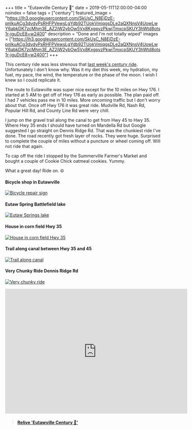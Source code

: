 +++
title =  "Eutawville Century 💯"
date = 2019-05-11T12:00:00-04:00
noindex = false
tags = ["century"]
featured_image = "https://lh3.googleusercontent.com/SkUsC_N8EjDzE-pnlkuACg3dvdyPsRHFPVewsLgYdb92TUokVmiqgsDLe2aQXNnsV4UowLwY6abkDK7zcMhm3E_AZ2jW2ybOw5Vx8KxgpvzPkwiTmxcpSKUY3hWtd8ots1r-jguDcE8=w2400"
description = "Done and I'm not totally wiped"
images = ["https://lh3.googleusercontent.com/SkUsC_N8EjDzE-pnlkuACg3dvdyPsRHFPVewsLgYdb92TUokVmiqgsDLe2aQXNnsV4UowLwY6abkDK7zcMhm3E_AZ2jW2ybOw5Vx8KxgpvzPkwiTmxcpSKUY3hWtd8ots1r-jguDcE8=w2400"]
+++

This century ride was less strenous that [last week's century ride](/posts/20190504/). Unfortunately I don't know why. Was it my diet this week, my hydration, my fuel, my pace, the wind, the temperature or the phase of the moon. I wish I knew so I could replicate it.

The route to Eutawville was super nice except for the 10 miles on Hwy 176. I started at 5 AM to get off of Hwy 176 as early as possible. The plan paid off. I had 7 vehicles pass me in 10 miles. More oncoming traffic but I don't worry about that. Once off Hwy 176 it was great ride. Mudville Rd, Nash Rd, Popular Hill Rd, and County Line Rd were very chill.

I jump on the gravel trail along the canal to get from Hwy 45 to Hwy 35. Where Hwy 35 ends I should have turned on Mandella Rd but Google suggested I go straight on Dennis Ridge Rd. That was the chunkiest ride I've done. The road recently got fresh layer of rocks. They were huge. Surprised to complete the couple of miles without a puncture or wheel coming off. Will not ride that again.

To cap off the ride I stopped by the Summerville Farmer's Market and bought a couple of Cookie Chick oatmeal cookies. Yummy.

What a great day! Ride on. ☮

#### Bicycle shop in Eutawville
[![Bicycle repair sign](https://lh3.googleusercontent.com/Y-KDisecbQkuUk_9u-sdREq_76QeRdaZi3uMRfHs_7m-Aa2hXrSrvjbPiZRw62gvLlygnzSIo2v9NeQXJvsEg8joW2-a2sfZBAQ9-2_vPTBbNPEXxC2sPOypywQ8nhqacwfmgfZtgnE=w2400)](https://lh3.googleusercontent.com/Y-KDisecbQkuUk_9u-sdREq_76QeRdaZi3uMRfHs_7m-Aa2hXrSrvjbPiZRw62gvLlygnzSIo2v9NeQXJvsEg8joW2-a2sfZBAQ9-2_vPTBbNPEXxC2sPOypywQ8nhqacwfmgfZtgnE=w2400)

#### Eutaw Spring Battlefield lake
[![Eutaw Springs lake](https://lh3.googleusercontent.com/v8C4GFJk4W3py_26FpzQsnOh9xqs8KyVMqEIEctF1F_ol-8Te5n-wxDxWB1XVjBJZ0_2_5nIAydUnUwSNh9zKCt1btJVICbm8aL1fa1_S4GjxL0_V0Dbp8VhDCt7wp6AW_ZKGhluqPk=w2400)](https://lh3.googleusercontent.com/v8C4GFJk4W3py_26FpzQsnOh9xqs8KyVMqEIEctF1F_ol-8Te5n-wxDxWB1XVjBJZ0_2_5nIAydUnUwSNh9zKCt1btJVICbm8aL1fa1_S4GjxL0_V0Dbp8VhDCt7wp6AW_ZKGhluqPk=w2400)

#### House in corn field Hwy 35
[![House in corn field Hwy 35](https://lh3.googleusercontent.com/klAhGecp7_gsHm0rRRtX-SgJWt_xPech4hYku_2WdtnFF7DY3AjR4CKHKpLpysKL9Y8mk13aRWT_RoZxFcR1UAR6-KFk8CFvIIgY8WV5nhC7jhZ0p467lK0zNwNqYjjfrpfwV3ty6a0=w2400)](https://lh3.googleusercontent.com/klAhGecp7_gsHm0rRRtX-SgJWt_xPech4hYku_2WdtnFF7DY3AjR4CKHKpLpysKL9Y8mk13aRWT_RoZxFcR1UAR6-KFk8CFvIIgY8WV5nhC7jhZ0p467lK0zNwNqYjjfrpfwV3ty6a0=w2400)

#### Trail along canal between Hwy 35 and 45
[![Trail along canal](https://lh3.googleusercontent.com/7nqxuRZi9Pc_IpDa5SUzSpaIApIyRmdMEcLU5XkRHa2Ct6oiRdkR28ESbIdw-x0CODlqlejr1MNpDulTJs0vnxnEXCWZlg1MZRFkW6PZ2ClM7I9jxWOKvkL9uk8EO5X1MLRsTiGAC70=w2400)](https://lh3.googleusercontent.com/7nqxuRZi9Pc_IpDa5SUzSpaIApIyRmdMEcLU5XkRHa2Ct6oiRdkR28ESbIdw-x0CODlqlejr1MNpDulTJs0vnxnEXCWZlg1MZRFkW6PZ2ClM7I9jxWOKvkL9uk8EO5X1MLRsTiGAC70=w2400)

#### Very Chunky Ride Dennis Ridge Rd
[![Very chunky ride](https://lh3.googleusercontent.com/XK2ysk19-gQ9GnY_05yZwFYTWil3VSOlbd-g8viuJnrAjtC4EQNL46S8EhZ0MKS3fIszg14GrJHW1UkBcmZqmnVzYvF8IpAQGLbVwN0PZa9KbthYem8XuxS0FKPImXKZ6O5vXfdfDBQ=w2400)](https://lh3.googleusercontent.com/XK2ysk19-gQ9GnY_05yZwFYTWil3VSOlbd-g8viuJnrAjtC4EQNL46S8EhZ0MKS3fIszg14GrJHW1UkBcmZqmnVzYvF8IpAQGLbVwN0PZa9KbthYem8XuxS0FKPImXKZ6O5vXfdfDBQ=w2400)

<iframe height='405' width='590' frameborder='0' allowtransparency='true' scrolling='no' src='https://www.strava.com/activities/2359213779/embed/b5286ef7b7e917c7bb6cfa531db28b5df792fb9a'></iframe>

<blockquote class="embedly-card" data-card-controls="0" data-card-key="f1631a41cb254ca5b035dc5747a5bd75"><h4><a href="https://www.relive.cc/view/2359213779?r=embed-site">Relive 'Eutawville Century 💯'</a></h4></blockquote>
        <script async src="https://cdn.embedly.com/widgets/platform.js" charset="UTF-8"></script>

